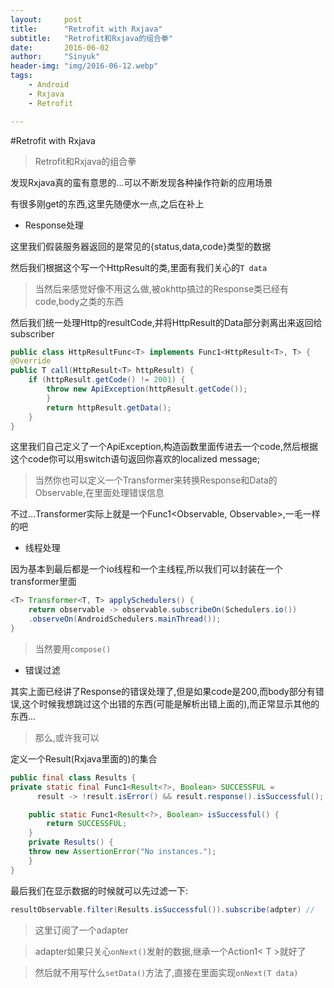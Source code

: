 ```yaml
---
layout:     post
title:      "Retrofit with Rxjava"
subtitle:   "Retrofit和Rxjava的组合拳"
date:       2016-06-02
author:     "Sinyuk"
header-img: "img/2016-06-12.webp"
tags:
    - Android
    - Rxjava
    - Retrofit

---
```


#Retrofit with Rxjava

> Retrofit和Rxjava的组合拳

发现Rxjava真的蛮有意思的...可以不断发现各种操作符新的应用场景

有很多刚get的东西,这里先随便水一点,之后在补上


- Response处理

这里我们假装服务器返回的是常见的{status,data,code}类型的数据

然后我们根据这个写一个HttpResult<T>的类,里面有我们关心的`T data`

> 当然后来感觉好像不用这么做,被okhttp搞过的Response类已经有code,body之类的东西


然后我们统一处理Http的resultCode,并将HttpResult的Data部分剥离出来返回给subscriber

```java
public class HttpResultFunc<T> implements Func1<HttpResult<T>, T> {
@Override
public T call(HttpResult<T> httpResult) {
    if (httpResult.getCode() != 2001) {
        throw new ApiException(httpResult.getCode());
    	}
    	return httpResult.getData();
	}
}
```


这里我们自己定义了一个ApiException,构造函数里面传进去一个code,然后根据这个code你可以用switch语句返回你喜欢的localized message;

> 当然你也可以定义一个Transformer来转换Response和Data的Observable,在里面处理错误信息

不过...Transformer实际上就是一个Func1<Observable<T>, Observable<R>>,一毛一样的吧


- 线程处理

因为基本到最后都是一个io线程和一个主线程,所以我们可以封装在一个transformer里面

```java
<T> Transformer<T, T> applySchedulers() {  
	return observable -> observable.subscribeOn(Schedulers.io())
	.observeOn(AndroidSchedulers.mainThread());
}
```

> 当然要用`compose()`

- 错误过滤

其实上面已经讲了Response的错误处理了,但是如果code是200,而body部分有错误,这个时候我想跳过这个出错的东西(可能是解析出错上面的),而正常显示其他的东西...

> 那么,或许我可以

定义一个Result(Rxjava里面的)的集合

```java
public final class Results {
private static final Func1<Result<?>, Boolean> SUCCESSFUL =
      result -> !result.isError() && result.response().isSuccessful();

	public static Func1<Result<?>, Boolean> isSuccessful() {
		return SUCCESSFUL;
	}
	private Results() {
	throw new AssertionError("No instances.");
	}
}
```


最后我们在显示数据的时候就可以先过滤一下:

```java
resultObservable.filter(Results.isSuccessful()).subscribe(adpter) //

```


> 这里订阅了一个adapter

> adapter如果只关心`onNext()`发射的数据,继承一个Action1< T >就好了

> 然后就不用写什么`setData()`方法了,直接在里面实现`onNext(T data)`
